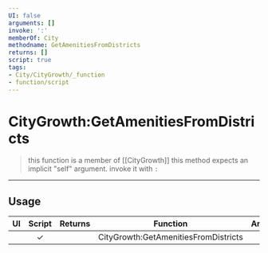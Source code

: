 ```yaml
---
UI: false
arguments: []
invoke: ':'
memberOf: City
methodname: GetAmenitiesFromDistricts
returns: []
script: true
tags:
- City/CityGrowth/_function
- function/script
---
```

# CityGrowth:GetAmenitiesFromDistricts
> this function is a member of [[CityGrowth]]
> this method expects an implicit "self" argument. invoke it with `:`
-----
## Usage
|  UI | Script | Returns | Function | Arguments |
|:---:|:------:|-------:|:--------:|:---------|
| |✓||CityGrowth:GetAmenitiesFromDistricts||
